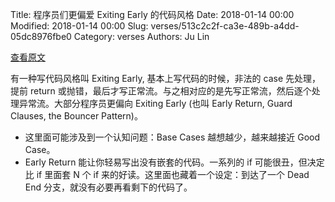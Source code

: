 Title: 程序员们更偏爱 Exiting Early 的代码风格
Date: 2018-01-14 00:00
Modified: 2018-01-14 00:00
Slug: verses/513c2c2f-ca3e-489b-a4dd-05dc8976fbe0
Category: verses
Authors: Ju Lin

[查看原文](https://softwareengineering.stackexchange.com/questions/18454/should-i-return-from-a-function-early-or-use-an-if-statement)

有一种写代码风格叫 Exiting Early, 基本上写代码的时候，非法的 case 先处理，提前 return 或抛错，最后才写正常流。与之相对应的是先写正常流，然后逐个处理异常流。大部分程序员更偏向 Exiting Early (也叫 Early Return, Guard Clauses, the Bouncer Pattern)。

* 这里面可能涉及到一个认知问题：Base Cases 越想越少，越来越接近 Good Case。
* Early Return 能让你轻易写出没有嵌套的代码。一系列的 if 可能很丑，但决定比 if 里面套 N 个 if 来的好读。这里面也藏着一个设定：到达了一个 Dead End 分支，就没有必要再看剩下的代码了。
